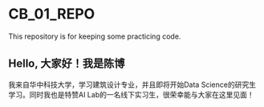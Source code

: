 # CB_01_REPO
This repository is for keeping some practicing code.
## Hello, 大家好！我是陈博
我来自华中科技大学，学习建筑设计专业，并且即将开始Data Science的研究生学习。同时我也是特赞AI Lab的一名线下实习生，很荣幸能与大家在这里见面！
